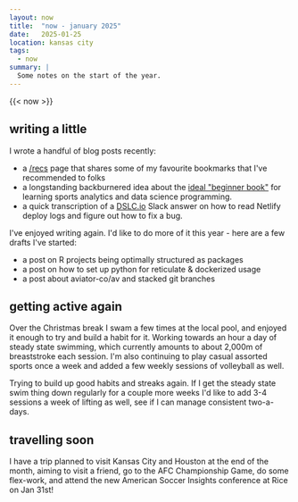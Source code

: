 ```yaml
---
layout: now
title:  "now - january 2025"
date:   2025-01-25
location: kansas city
tags: 
  - now
summary: | 
  Some notes on the start of the year.
---
```

{{< now >}}

## writing a little

I wrote a handful of blog posts recently:

- a [/recs](/recs) page that shares some of my favourite bookmarks that I've recommended
to folks
- a longstanding backburnered idea about the [ideal "beginner book"](/beginner-book)
for learning sports analytics and data science programming.
- a quick transcription of a [DSLC.io](https://dslc.io) Slack answer on how to 
read Netlify deploy logs and figure out how to fix a bug. 

I've enjoyed writing again. I'd like to do more of it this year - here are a few 
drafts I've started: 

- a post on R projects being optimally structured as packages
- a post on how to set up python for reticulate & dockerized usage
- a post about aviator-co/av and stacked git branches

## getting active again

Over the Christmas break I swam a few times at the local pool, and enjoyed it 
enough to try and build a habit for it. Working towards an hour a day of steady
state swimming, which currently amounts to about 2,000m of breaststroke each session.
I'm also continuing to play casual assorted sports once a week and added a few 
weekly sessions of volleyball as well. 

Trying to build up good habits and streaks again. If I get the steady state swim
thing down regularly for a couple more weeks I'd like to add 3-4 sessions a week
of lifting as well, see if I can manage consistent two-a-days. 

## travelling soon

I have a trip planned to visit Kansas City and Houston at the end of the month,
aiming to visit a friend, go to the AFC Championship Game, do some flex-work, and 
attend the new American Soccer Insights conference at Rice on Jan 31st! 
